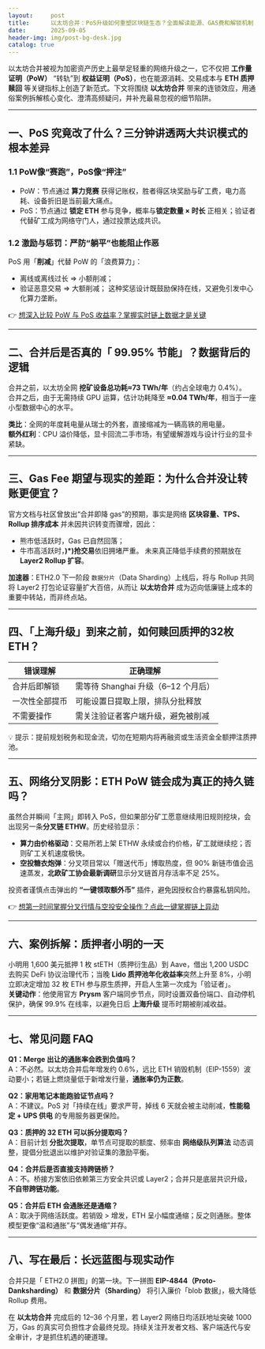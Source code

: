 ```yaml
---
layout:     post
title:      以太坊合并：PoS升级如何重塑区块链生态？全面解读能源、GAS费和解锁机制
date:       2025-09-05
header-img: img/post-bg-desk.jpg
catalog: true
---
```


以太坊合并被视为加密资产历史上最举足轻重的网络升级之一，它不仅把 **工作量证明（PoW）** “转轨”到 **权益证明（PoS）**，也在能源消耗、交易成本与 **ETH 质押赎回** 等关键指标上创造了新范式。下文将围绕 **以太坊合并** 带来的连锁效应，用通俗案例拆解核心变化、澄清高频疑问，并补充最易忽视的细节陷阱。

---

## 一、PoS 究竟改了什么？三分钟讲透两大共识模式的根本差异

### 1.1 PoW像“赛跑”，PoS像“押注”
- PoW：节点通过 **算力竞赛** 获得记账权，胜者得区块奖励与矿工费，电力高耗、设备折旧是当前最大痛点。
- PoS：节点通过 **锁定 ETH** 参与竞争，概率与**锁定数量 × 时长** 正相关；验证者代替矿工成为网络守门人，通过投票达成共识。

### 1.2 激励与惩罚：严防“躺平”也能阻止作恶
PoS 用「**削减**」代替 PoW 的「浪费算力」：
- 离线或离线过长 ⇒ 小额削减；
- 验证恶意交易 ⇒ 大额削减；
这种奖惩设计既鼓励保持在线，又避免引发中心化算力垄断。

👉 [想深入比较 PoW 与 PoS 收益率？掌握实时链上数据才是关键](https://okxdog.com/)

---

## 二、合并后是否真的「 99.95% 节能」？数据背后的逻辑

合并之前，以太坊全网 **挖矿设备总功耗≈73 TWh/年**（约占全球电力 0.4%）。  
合并之后，由于无需持续 GPU 运算，估计功耗降至 **≈0.04 TWh/年**，相当于一座小型数据中心的水平。

**类比**：全网的年度耗电量从瑞士的外套，直接缩减为一辆高铁的用电量。  
**额外红利**：CPU 溢价降低，显卡回流二手市场，有望缓解游戏与设计行业的显卡紧缺。

---

## 三、Gas Fee 期望与现实的差距：为什么合并没让转账更便宜？

官方文档与社区曾放出“合并即降 gas”的预期，事实是网络 **区块容量、TPS、Rollup 排序成本** 并未因共识转变而骤增，因此：

- 熊市低活跃时，Gas 已自然回落；
- 牛市高活跃时，**)*)抢交易**依旧拥堵严重。
未来真正降低手续费的预期放在 **Layer2 Rollup 扩容**。

**加速器**：ETH2.0 下一阶段 `数据分片`（Data Sharding）上线后，将与 Rollup 共同将 Layer2 打包论证容量扩大百倍，从而让 **以太坊合并** 成为迈向低廉链上成本的重要中转站，而非终点站。

---

## 四、「上海升级」到来之前，如何赎回质押的32枚 ETH？

| 错误理解 | 正确理解 |
|---------|----------|
| 合并后即解锁 | 需等待 Shanghai 升级（6–12 个月后） |
| 一次性全部提币 | 可能设置日提取上限，排队分批释放 |
| 不需要操作 | 需关注验证者客户端升级，避免被削减 |

💡 提示：提前规划税务和现金流，切勿在短期内将再融资或生活资金全额押注质押池。

---

## 五、网络分叉阴影：ETH PoW 链会成为真正的持久链吗？

虽然合并瞬间「主网」即转入 PoS，但如果部分矿工愿意继续用旧规则挖块，会出现另一条**分叉链 ETHW**。历史经验显示：

- **算力由价格驱动**：交易所若上架 ETHW 永续或合约价格，矿工就继续挖；否则矿工关机速度极快。
- **空投糖衣炮弹**：分叉项目常以「赠送代币」博取热度，但 90% 新链市值会迅速蒸发，**北欧矿工协会最新调研**显示分叉链首月存活率不足 25%。

投资者谨慎点击弹出的 **“一键领取额外币”** 插件，避免因授权合约暴露私钥风险。

👉 [想第一时间掌握分叉行情与空投安全操作？点此一键掌握链上异动](https://okxdog.com/)

---

## 六、案例拆解：质押者小明的一天

小明用 1,600 美元抵押 1 枚 stETH（质押衍生品）到 Aave，借出 1,200 USDC 去购买 DeFi 协议治理代币；当晚 **Lido 质押池年化收益率**突然上升至 8%，小明立即决定增加 32 枚 ETH 参与原生质押，开启人生第一次成为「验证者」。  
**关键动作**：他使用官方 **Prysm** 客户端同步节点，同时设置双备份端口、自动停机保护，确保 99.9% 在线率，以避免日后 **上海升级** 提币时期被削减收益。

---

## 七、常见问题 FAQ

**Q1：Merge 出让的通胀率会跌到负值吗？**  
A：不必然。以太坊合并后年增发约 0.6%，远比 ETH 销毁机制（EIP-1559）波动要小；若链上燃烧量低于新增发行量，**通胀率仍为正数**。

**Q2：家用笔记本能跑验证节点吗？**  
A：不建议。PoS 对「持续在线」要求严苛，掉线 6 天就会被主动削减，**性能稳定 + UPS 供电** 的专用服务器更保险。

**Q3：质押的 32 ETH 可以拆分提取吗？**  
A：目前计划 **分批次提取**，单节点可提取的额度、频率由 **网络级队列算法** 动态调整，提倡分批退出以维护对验证集的激励平衡。

**Q4：合并后是否直接支持跨链桥？**  
A：不。桥接方案依旧依赖第三方安全共识或 Layer2；合并只是底层共识升级，**不自带跨链功能**。

**Q5：合并后 ETH 会通胀还是通缩？**  
A：取决于网络活跃度。若销毁 > 增发，ETH 呈小幅度通缩；反之则通胀。整体模型更像“温和通胀”与“偶发通缩”并存。

---

## 八、写在最后：长远蓝图与现实动作

合并只是「 ETH2.0 拼图」的第一块。下一拼图 **EIP-4844（Proto-Danksharding）** 和 **数据分片（Sharding）** 将引入廉价「blob 数据」，极大降低 Rollup 费用。  

在 **以太坊合并** 完成后的 12–36 个月里，若 Layer2 网络日均活跃地址突破 1000 万，Gas 的真实可负担性才会最终兑现。持续关注开发者文档、客户端迭代与安全审计，才是抓住机遇的硬道理。